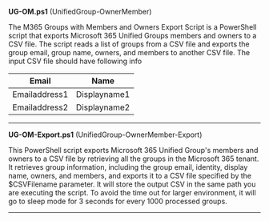 **UG-OM.ps1** (UnifiedGroup-OwnerMember)

The M365 Groups with Members and Owners Export Script is a PowerShell script that exports Microsoft 365 Unified Groups members and owners to a CSV file. The script reads a list of groups from a CSV file and exports the group email, group name, owners, and members to another CSV file. The input CSV file should have following info

| Email  | Name |
| ------------- | ------------- |
| Emailaddress1  | Displayname1  |
| Emailaddress2  | Displayname2  |

------------------------------
**UG-OM-Export.ps1** (UnifiedGroup-OwnerMember-Export)

This PowerShell script exports Microsoft 365 Unified Group's members and owners to a CSV file by retrieving all the groups in the Microsoft 365 tenant. It retrieves group information, including the group email, identity, display name, owners, and members, and exports it to a CSV file specified by the $CSVFilename parameter. It will store the output CSV in the same path you are executing the script. To avoid the time out for larger environment, it will go to sleep mode for 3 seconds for every 1000 processed groups.

-------------------------------

